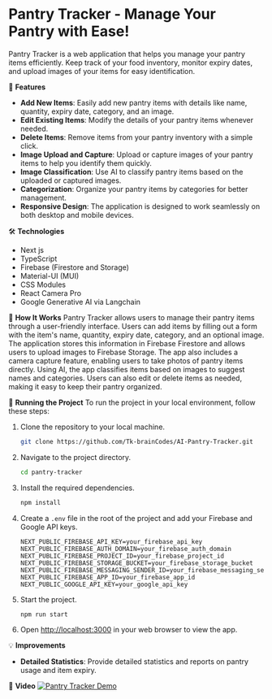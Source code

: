 # Pantry Tracker - Manage Your Pantry with Ease!

Pantry Tracker is a web application that helps you manage your pantry items efficiently. Keep track of your food inventory, monitor expiry dates, and upload images of your items for easy identification.

🚀 **Features**
- **Add New Items**: Easily add new pantry items with details like name, quantity, expiry date, category, and an image.
- **Edit Existing Items**: Modify the details of your pantry items whenever needed.
- **Delete Items**: Remove items from your pantry inventory with a simple click.
- **Image Upload and Capture**: Upload or capture images of your pantry items to help you identify them quickly.
- **Image Classification**: Use AI to classify pantry items based on the uploaded or captured images.
- **Categorization**: Organize your pantry items by categories for better management.
- **Responsive Design**: The application is designed to work seamlessly on both desktop and mobile devices.

🛠️ **Technologies**
- Next js
- TypeScript
- Firebase (Firestore and Storage)
- Material-UI (MUI)
- CSS Modules
- React Camera Pro
- Google Generative AI via Langchain

📝 **How It Works**
Pantry Tracker allows users to manage their pantry items through a user-friendly interface. Users can add items by filling out a form with the item's name, quantity, expiry date, category, and an optional image. The application stores this information in Firebase Firestore and allows users to upload images to Firebase Storage. The app also includes a camera capture feature, enabling users to take photos of pantry items directly. Using AI, the app classifies items based on images to suggest names and categories. Users can also edit or delete items as needed, making it easy to keep their pantry organized.

🚦 **Running the Project**
To run the project in your local environment, follow these steps:

1. Clone the repository to your local machine.
   ```bash
   git clone https://github.com/Tk-brainCodes/AI-Pantry-Tracker.git
   ```
2. Navigate to the project directory.
   ```bash
   cd pantry-tracker
   ```
3. Install the required dependencies.
   ```bash
   npm install
   ```
4. Create a `.env` file in the root of the project and add your Firebase and Google API keys.
   ```env
   NEXT_PUBLIC_FIREBASE_API_KEY=your_firebase_api_key
   NEXT_PUBLIC_FIREBASE_AUTH_DOMAIN=your_firebase_auth_domain
   NEXT_PUBLIC_FIREBASE_PROJECT_ID=your_firebase_project_id
   NEXT_PUBLIC_FIREBASE_STORAGE_BUCKET=your_firebase_storage_bucket
   NEXT_PUBLIC_FIREBASE_MESSAGING_SENDER_ID=your_firebase_messaging_sender_id
   NEXT_PUBLIC_FIREBASE_APP_ID=your_firebase_app_id
   NEXT_PUBLIC_GOOGLE_API_KEY=your_google_api_key
   ```
5. Start the project.
   ```bash
   npm run start
   ```
6. Open [http://localhost:3000](http://localhost:3000) in your web browser to view the app.

💡 **Improvements**
- **Detailed Statistics**: Provide detailed statistics and reports on pantry usage and item expiry.

📸 **Video**
[![Pantry Tracker Demo](https://www.youtube.com/watch?v=oy_uNTiHhik)](https://www.youtube.com/watch?v=oy_uNTiHhik)


